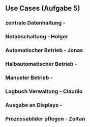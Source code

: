 ## Use Cases (Aufgabe 5)
### zentrale Datenhaltung - 
### Notabschaltung - Holger
### Automatischer Betrieb - Jonas
### Halbautomatischer Betrieb -
### Manueler Betrieb - 
### Logbuch Verwaltung - Claudio
### Ausgabe an Displays - 
### Prozessabilder pflegen - Zoltan
